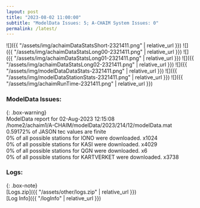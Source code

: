```yaml
---
layout: post
title: "2023-08-02 11:00:00"
subtitle: "ModelData Issues: 5; A-CHAIM System Issues: 0"
permalink: /latest/
---
```


![]({{ "/assets/img/achaimDataStatsShort-2321411.png" | relative_url }})
![]({{ "/assets/img/achaimDataStatsLong00-2321411.png" | relative_url }})
![]({{ "/assets/img/achaimDataStatsLong01-2321411.png" | relative_url }})
![]({{ "/assets/img/achaimDataStatsLong02-2321411.png" | relative_url }})
![]({{ "/assets/img/modelDataDataStats-2321411.png" | relative_url }})
![]({{ "/assets/img/modelDataStationStats-2321411.png" | relative_url }})
![]({{ "/assets/img/achaimRunTime-2321411.png" | relative_url }})


### ModelData Issues:  
  
{: .box-warning}  
 ModelData report for 02-Aug-2023 12:15:08   
 /home2/achaim1/A-CHAIM/modelData/2023/214/12/modelData.mat   
 0.59172% of JASON tec values are finite   
 0% of all possible stations for IONO were downloaded. x1024   
 0% of all possible stations for KASI were downloaded. x4029   
 0% of all possible stations for QGN were downloaded. x6   
 0% of all possible stations for KARTVERKET were downloaded. x3738   
  


### Logs:  
  
{: .box-note}  
[Logs.zip]({{ "/assets/other/logs.zip" | relative_url }})  
[Log Info]({{ "/logInfo" | relative_url }})  
